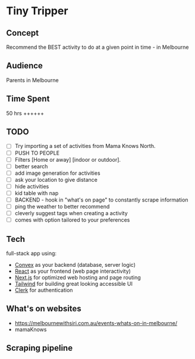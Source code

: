 # Tiny Tripper

## Concept

Recommend the BEST activity to do at a given point in time - in Melbourne

## Audience

Parents in Melbourne

## Time Spent

50 hrs ++++++

## TODO

- [ ] Try importing a set of activities from Mama Knows North.
- [ ] PUSH TO PEOPLE
- [ ] Filters [Home or away] [indoor or outdoor].
- [ ] better search
- [ ] add image generation for activities
- [ ] ask your location to give distance
- [ ] hide activities
- [ ] kid table with nap
- [ ] BACKEND - hook in "what's on page" to constantly scrape information
- [ ] ping the weather to better recommend
- [ ] cleverly suggest tags when creating a activity
- [ ] comes with option tailored to your preferences

## Tech

full-stack app using:

- [Convex](https://convex.dev/) as your backend (database, server logic)
- [React](https://react.dev/) as your frontend (web page interactivity)
- [Next.js](https://nextjs.org/) for optimized web hosting and page routing
- [Tailwind](https://tailwindcss.com/) for building great looking accessible UI
- [Clerk](https://clerk.com/) for authentication

## What's on websites

- https://melbournewithsiri.com.au/events-whats-on-in-melbourne/
- mamaKnows

## Scraping pipeline
